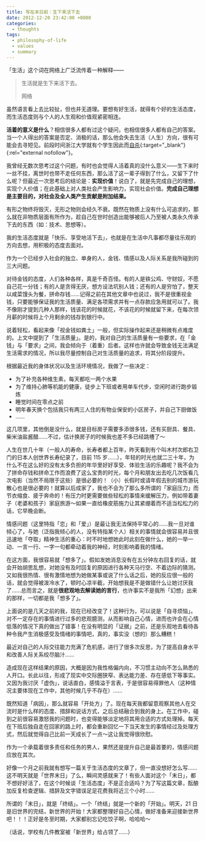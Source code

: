 ```yaml
---
title: 写在末日前：生下来活下去
date: 2012-12-20 23:42:00 +0800
categories:
  - thoughts
tags:
  - philosophy-of-life
  - values
  - summary
---
```


「生活」这个词在网络上广泛流传着一种解释——

<blockquote>
  <p>生活就是生下来活下去。</p>
  <footer>网络</footer>
</blockquote>

虽然语言看上去比较扯，但也并无道理。要想有好生活，就得有个好的生活态度，而生活态度则与个人的人生观和价值观紧密相连。

**活着的意义是什么**？相信很多人都有过这个疑问，也相信很多人都有自己的答案。当一个人得出的答案是否定、消极的话，那么他会失去生活（人生）方向，很有可能会去寻短见。前段时间浙江大学就有个学生因此而[自杀](http://ww1.sinaimg.cn/large/6146bc3ejw1dzf66wm2jlj.jpg "查看浙江大学自杀学生遗书"){:target="_blank"}{:rel="external nofollow"}。

我曾经无数次思考过这个问题，有时也会觉得人活着真的没什么意义——生下来时一丝不挂，离世时也带不走任何东西，那么活了这一辈子得到了什么，又留下了什么呢？但最近一次思考后的结论是：**实现价值**！说白了，就是先完成自己的理想，实现个人价值；在此基础上对人类社会产生影响力，实现社会价值。**完成自己理想是主要目的，对社会及全人类产生贡献是附加结果。**

有形之物终将毁灭，无形之物则会经久不衰。既然在物质上没有什么可追求的，那么就在非物质层面有所作为，趁自己在世时创造出能够被后人乃至被人类永久传承下去的东西（如：技术、思想等）。

我的生活态度就是「快乐、享受地活下去」，也就是在生活中凡事都尽量往乐观的方向去想，用积极的态度去面对。

作为一个已经步入社会的独立、单身的人，金钱、情感以及人际关系是我所碰到的三大问题。

对待金钱的态度，人们各种各样，真是千奇百怪。有的人是铁公鸡、守财奴，不愿自己花一分钱；有的人是贪得无厌，想方设法坑别人钱；还有的人是穷怕了，整天以咸菜馒头为餐，拼命存钱……记得之前在其他文章中也说过，我不是很重视金钱，只要能够保证我的生活质量、满足各项需求并有一点存款应急用就可以了。我不像刚才提到几种人那样，钱该花的时候就花，不该花的时候就留下来，在每次领月薪的时候将上个月剩余的钱存到银行中。

说着轻松，看起来像「视金钱如粪土」一般，但实际操作起来还是稍微有点难度的。上文中提到了「生活质量」。是的，我对自己的生活质量有一些要求，在「金钱」与「要求」之间，我会倾向于（着重）后者。这样也许就会导致金钱无法满足生活需求的情况，所以我尽量控制自己对生活质量的追求，将其分阶段提升。

根据最近我的身体状况以及生活环境情况，我做了一些决定：

* 为了补充各种维生素，每天都吃一两个水果
* 为了维持心肺等机能的健康，徒步上下班或者用单车代步，空闲时进行跑步锻炼
* 睡觉时间在零点之前
* 明年春天换个包括我只有两三人住的有物业保安的小区房子，并自己下厨做饭
* ……

这几项里，其他倒是没什么，就是目标房子需要多添很多钱，还有买厨具、餐具、柴米油盐酱醋……不过，估计换房子的时候我也差不多已经跳槽了～

人生在世几十年（一般人的寿命，长寿者都上百年，昨天看到有个叫木村次郎右卫门的日本人创世界长寿纪录了，目前 115 岁……），年轻的时光也就二三十年，为什么不在这么好的没有太多负担的年华里好好享受、体验生活的乐趣呢？我不会为了拼命存钱和拼命工作而浪费了这么宝贵的时光，每个月和朋友出去吃几次饭看几次电影（当然不局限于这些）是很必要的！（小）长假时或请年假去别的城市游玩散心也是很必要的！就算以后成家了，我也不会为了那么多所谓的「家庭压力」而节衣缩食、疲于奔命的！有压力时更需要做些轻松的事情来缓解压力，例如带着妻子（老婆和孩子）家庭旅游～如果一直给橡皮筋施力让其紧绷着而不适当松松力的话，它早晚会断。

情感问题（这里特指「恋」和「爱」）是最让我无法保持平常心的……我一旦对谁倾心了，与她（泛指我倾心的人，没有特指某个人）相关的事情就会很容易并且很迅速地「夺取」精神生活的重心：时不时地想她此时此刻在做什么，她的一举一动、一言一行、一字一句都牵动着我的神经，时刻影响着我的情绪。

在这方面，我很容易就「想多了」。假如发她消息没有在五分钟左右回复的话，就会开始胡思乱想，对她没有及时回复的原因进行各种天马行空、不着边际的猜测。又如我很热情、很有激情地想为她做某事或说了什么话之后，她的反应很一般的话，就会觉得被泼冷水了，顿时心凉半截，开始想我是不是做错什么让她讨厌我了……总而言之，就是**很悲观地去解读她的言行**，也许事实不是我所「幻想」出来的那样，一切都是我「想多了」。

上面说的是几天之前的我，现在已经改变了！这种行为，可以说是「自寻烦恼」。对不一定存在的事情进行过多的悲观臆测，从而影响自己心情，进而也许会在心情低落的情况下真的做出了错事！在没有明显的「证据」之前，还是乐观地去看待各种令我产生消极感受及情绪的事情吧，真的，事实没（想的）那么糟糕！

最近对自己的人际交往能力充满了危机感，进行了很多次反思，为了提高自身水平和改善人际关系绞尽脑汁……

造成现在这样结果的原因，大概是因为我性格偏内向，不习惯主动向不怎么熟悉的人开口。长此以往，形成了现实中交际圈狭窄、表达能力差、存在感低下等事实。又因为我讨厌「虚伪」，说话直白，感情溢于言表，于是很容易得罪他人（这种情况主要体现在工作中，其他时候几乎不存在）……

既然知道「病因」，那么就容易「开处方」了。现在每天我都留意观察其他人在交流时是什么样的态度、措辞和说话方式，之后总结融合到我的身上。在工作中，碰到之前很容易激怒我的问题时，也变得能够淡定地将其用合适的方式处理掉。每天在下班后独自走在回家的路上时，都会重新回忆一下当天发生的事情经过及处理方式，然后就觉得自己比前一天成长了一点～这让我觉得很欣慰。

作为一个承载着很多责任和任务的男人，果然还是提升自己是最首要的，情感问题应放在其次。

好像一个月之前我就有想写一篇关于生活态度的文章了，但一直没想好怎么写……这不明天就是「世界末日」了么，瞬间灵感就来了！有些人面对这个「末日」，都不想好好活了，在这个时候谈「生活态度」不是正合适吗？为了写这篇文章，酝酿加反复检查逻辑、措辞及文字错误足足花费我将近三个小时……

所谓的「末日」，就是「终结」。一个「终结」就是一个新的「开始」。明天，21 日是旧世界的完结，新世界的开始！大家都整理好自己心情，做好准备来迎接新世界吧！！！正好是冬至时期，大家都别忘记吃饺子啊，哈哈哈～

（话说，学校有几件教室被「新世界」给占领了……）
